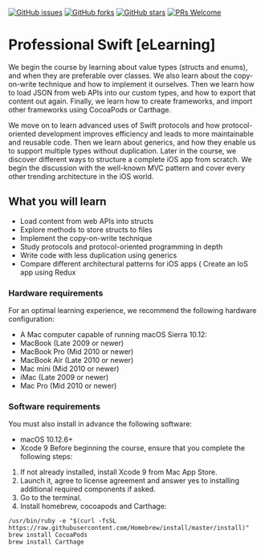 [![GitHub issues](https://img.shields.io/github/issues/TrainingByPackt/Professional-Swift-eLearning.svg)](https://github.com/TrainingByPackt/Professional-Swift-eLearning/issues)
[![GitHub forks](https://img.shields.io/github/forks/TrainingByPackt/Professional-Swift-eLearning.svg)](https://github.com/TrainingByPackt/Professional-Swift-eLearning/network)
[![GitHub stars](https://img.shields.io/github/stars/TrainingByPackt/Professional-Swift-eLearning.svg)](https://github.com/TrainingByPackt/Professional-Swift-eLearning/stargazers)
[![PRs Welcome](https://img.shields.io/badge/PRs-welcome-brightgreen.svg)](https://github.com/TrainingByPackt/Professional-Swift-eLearning/pulls)



# Professional Swift [eLearning]
We begin the course by learning about value types (structs and enums), and when they are preferable over classes. We also learn about the copy-on-write technique and how to implement it ourselves. Then we learn how to load JSON from web APIs into our custom types, and how to export that content out again. Finally, we learn how to create frameworks, and import other frameworks using CocoaPods or Carthage.

We move on to learn advanced uses of Swift protocols and how protocol-oriented development improves efficiency and leads to more maintainable and reusable code. Then we learn about generics, and how they enable us to support multiple types without duplication. Later in the course, we discover different ways to structure a complete iOS app from scratch. We begin the discussion with the well-known MVC pattern and cover every other trending architecture in the iOS world.


## What you will learn
* Load content from web APIs into structs
* Explore methods to store structs to files
* Implement the copy-on-write technique
* Study protocols and protocol-oriented programming in depth
* Write code with less duplication using generics
* Compare different architectural patterns for iOS apps
( Create an IoS app using Redux

### Hardware requirements
For an optimal learning experience, we recommend the following hardware configuration:
* A Mac computer capable of running macOS Sierra 10.12:
* MacBook (Late 2009 or newer)
* MacBook Pro (Mid 2010 or newer)
* MacBook Air (Late 2010 or newer)
* Mac mini (Mid 2010 or newer)
* iMac (Late 2009 or newer)
* Mac Pro (Mid 2010 or newer)

### Software requirements
You must also install in advance the following software:
* macOS 10.12.6+
* Xcode 9
Before beginning the course, ensure that you complete the following steps:
1. If not already installed, install Xcode 9 from Mac App Store. 
2. Launch it, agree to license agreement and answer yes to installing additional required components if asked.
3. Go to the terminal.
4. Install homebrew, cocoapods and Carthage:
```
/usr/bin/ruby -e "$(curl -fsSL https://raw.githubusercontent.com/Homebrew/install/master/install)"
brew install CocoaPods
brew install Carthage
```






